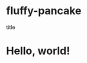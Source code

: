 # fluffy-pancake
<DOCTYPE html>
  <html>
    <head>
       title
    </head>
    <body>
      <h1> Hello, world! <h1>
    </body>
  </html>
